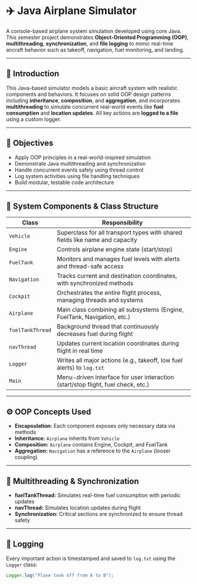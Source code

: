 # ✈️ Java Airplane Simulator

A console-based airplane system simulation developed using core Java. This semester project demonstrates **Object-Oriented Programming (OOP)**, **multithreading**, **synchronization**, and **file logging** to mimic real-time aircraft behavior such as takeoff, navigation, fuel monitoring, and landing.

---

## 🚀 Introduction

This Java-based simulator models a basic aircraft system with realistic components and behaviors. It focuses on solid OOP design patterns including **inheritance**, **composition**, and **aggregation**, and incorporates **multithreading** to simulate concurrent real-world events like **fuel consumption** and **location updates**. All key actions are **logged to a file** using a custom logger.

---

## 🎯 Objectives

- Apply OOP principles in a real-world-inspired simulation  
- Demonstrate Java multithreading and synchronization  
- Handle concurrent events safely using thread control  
- Log system activities using file handling techniques  
- Build modular, testable code architecture  

---

## 🧱 System Components & Class Structure

| Class             | Responsibility                                                                 |
|------------------|---------------------------------------------------------------------------------|
| `Vehicle`         | Superclass for all transport types with shared fields like name and capacity   |
| `Engine`          | Controls airplane engine state (start/stop)                                    |
| `FuelTank`        | Monitors and manages fuel levels with alerts and thread-safe access            |
| `Navigation`      | Tracks current and destination coordinates, with synchronized methods          |
| `Cockpit`         | Orchestrates the entire flight process, managing threads and systems           |
| `Airplane`        | Main class combining all subsystems (Engine, FuelTank, Navigation, etc.)       |
| `fuelTankThread`  | Background thread that continuously decreases fuel during flight               |
| `navThread`       | Updates current location coordinates during flight in real time                |
| `Logger`          | Writes all major actions (e.g., takeoff, low fuel alerts) to `log.txt`         |
| `Main`            | Menu-driven interface for user interaction (start/stop flight, fuel check, etc.)|

---

## ⚙️ OOP Concepts Used

- **Encapsulation:** Each component exposes only necessary data via methods  
- **Inheritance:** `Airplane` inherits from `Vehicle`  
- **Composition:** `Airplane` contains Engine, Cockpit, and FuelTank  
- **Aggregation:** `Navigation` has a reference to the `Airplane` (looser coupling)  

---

## 🧵 Multithreading & Synchronization

- **fuelTankThread:** Simulates real-time fuel consumption with periodic updates  
- **navThread:** Simulates location updates during flight  
- **Synchronization:** Critical sections are synchronized to ensure thread safety

---

## 📝 Logging

Every important action is timestamped and saved to `log.txt` using the `Logger` class:
```java
Logger.log("Plane took off from A to B");
